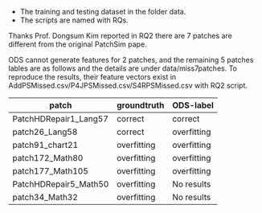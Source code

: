 * The training and testing dataset in the folder data.
* The scripts are named with RQs.


Thanks Prof. Dongsum Kim reported in RQ2 there are 7 patches are different from the original PatchSim pape.

ODS cannot generate features for 2 patches, and the remaining 5 patches lables are as follows and the details are 
under data/miss7patches. To reproduce the results, their feature vectors exist in AddPSMissed.csv/P4JPSMissed.csv/S4RPSMissed.csv with RQ2 script.



|patch|groundtruth|ODS-label|
|---|---|---|
|PatchHDRepair1_Lang57|            correct|      correct|
|patch26_Lang58|            correct|     overfitting|
|patch91_chart21|  overfitting| overfitting|
|patch172_Math80|            overfitting|      overfitting|
|patch177_Math105|            overfitting|      overfitting|
|PatchHDRepair5_Math50| overfitting|No results|
|patch34_Math32| overfitting|No results|
